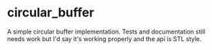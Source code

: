 # circular_buffer
A simple circular buffer implementation.
Tests and documentation still needs work but I'd say it's working properly and the api is STL style.
